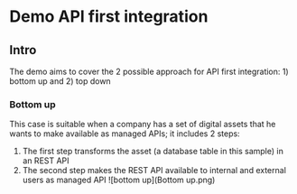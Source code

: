 # Demo API first integration
## Intro
The demo aims to cover the 2 possible approach for API first integration: 1) bottom up and 2) top down
### Bottom up
This case is suitable when a company has a set of digital assets that he wants to make available as managed APIs; it includes 2 steps:
1. The first step transforms the asset (a database table in this sample) in an REST API
2. The second step makes the REST API available to internal and external users as managed API
![bottom up](Bottom up.png)


